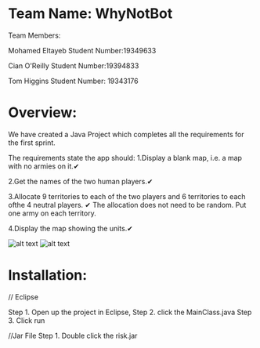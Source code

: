 Team Name: WhyNotBot
======

Team Members:

Mohamed Eltayeb Student Number:19349633

Cian O'Reilly Student Number:19394833

Tom Higgins Student Number: 19343176


Overview:
======
We have created a Java Project which completes all the requirements for the first sprint.

The requirements state the app should:
1.Display a blank map, i.e. a map with no armies on it.✔

2.Get the names of the two human players.✔

3.Allocate 9 territories to each of the two players and 6 territories to each ofthe 4 neutral players. ✔
The allocation does not need to be random. Put one army on each territory.

4.Display the map showing the units.✔

![alt text](https://github.com/UCD-COMP20050/WhyNotBot/blob/main/src/images/splashscreen.PNG?raw=true)
![alt text](https://github.com/UCD-COMP20050/WhyNotBot/blob/main/src/images/homescreen.PNG?raw=true)

Installation:
======
// Eclipse

Step 1. Open up the project in Eclipse,
Step 2. click the MainClass.java 
Step 3. Click run

//Jar File
Step 1. Double click the risk.jar
